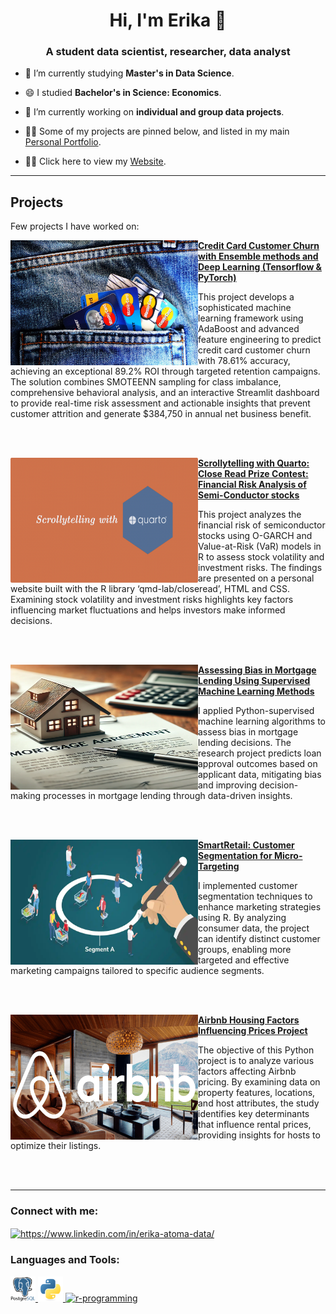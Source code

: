 <h1 align="center">Hi, I'm Erika 👋</h1>
<h3 align="center">A student data scientist, researcher, data analyst </h3>

- 🌱 I’m currently studying **Master's in Data Science**.
- 😄 I studied **Bachelor's in Science: Economics**.
- 🔭 I’m currently working on **individual and group data projects**. 

- 👨‍💻 Some of my projects are pinned below, and listed in my main [Personal Portfolio](https://github.com/erica-prog/portfolio/tree/main).
- 👨‍💻 Click here to view my [Website](https://erica-prog-website.com/).

----
## Projects

Few projects I have worked on:

<img align="left" width="300" height="200" src="assets/credit_card_customer_churn.png"> **[Credit Card Customer Churn with Ensemble methods and Deep Learning (Tensorflow & PyTorch)](https://github.com/erica-prog/capital_one_credit_risk_customer_churn)**

This project develops a sophisticated machine learning framework using AdaBoost and advanced feature engineering to predict credit card customer churn with 78.61% accuracy, achieving an exceptional 89.2% ROI through targeted retention campaigns. The solution combines SMOTEENN sampling for class imbalance, comprehensive behavioral analysis, and an interactive Streamlit dashboard to provide real-time risk assessment and actionable insights that prevent customer attrition and generate $384,750 in annual net business benefit.

<br clear="left"><br>


<img align="left" width="300" height="200" src="assets/scrollytelling.png"> **[Scrollytelling with Quarto: Close Read Prize Contest: Financial Risk Analysis of Semi-Conductor stocks](https://github.com/erica-prog/erica-prog.github.io)**

This project analyzes the financial risk of semiconductor stocks using O-GARCH and Value-at-Risk (VaR) models in R to assess stock volatility and investment risks. The findings are presented on a personal website built with the R library ‘qmd-lab/closeread’, HTML and CSS. Examining stock volatility and investment risks highlights key factors influencing market fluctuations and helps investors make informed decisions. 

<br clear="left"><br>

<img align="left" width="300" height="200" src="assets/mortgage.png"> **[Assessing Bias in Mortgage Lending Using Supervised Machine Learning Methods](https://github.com/erica-prog/mortgage-lending-using-supervised-ml-methods)**

I applied Python-supervised machine learning algorithms to assess bias in mortgage lending decisions. The research project predicts loan approval outcomes based on applicant data, mitigating bias and improving decision-making processes in mortgage lending through data-driven insights.

<br clear="left"><br>

<img align="left" width="300" height="200" src="assets/customer-segmentation.png"> **[SmartRetail: Customer Segmentation for Micro-Targeting](https://github.com/erica-prog/customer-segmentation-for-micro-targeting)**

I implemented customer segmentation techniques to enhance marketing strategies using R. By analyzing consumer data, the project can identify distinct customer groups, enabling more targeted and effective marketing campaigns tailored to specific audience segments.

<br clear="left"><br>

<img align="left" width="300" height="200" src="assets/airbnb.png"> **[Airbnb Housing Factors Influencing Prices Project](https://github.com/erica-prog/Airbnb-factors-prices-project)**

The objective of this Python project is to analyze various factors affecting Airbnb pricing. By examining data on property features, locations, and host attributes, the study identifies key determinants that influence rental prices, providing insights for hosts to optimize their listings.

<br clear="left"><br>

----

<h3 align="left">Connect with me:</h3>
<p align="left">
<a href="https://www.linkedin.com/in/erika-atoma-data/" target="blank"><img align="center" src="https://raw.githubusercontent.com/rahuldkjain/github-profile-readme-generator/master/src/images/icons/Social/linked-in-alt.svg" alt="https://www.linkedin.com/in/erika-atoma-data/" height="30" width="40" /></a>
</p>

<h3 align="left">Languages and Tools:</h3>
<p align="left"> <a href="https://www.postgresql.org" target="_blank" rel="noreferrer"> <img src="https://raw.githubusercontent.com/devicons/devicon/master/icons/postgresql/postgresql-original-wordmark.svg" alt="postgresql" width="40" height="40"/> </a> <a href="https://www.python.org" target="_blank" rel="noreferrer"> <img src="https://raw.githubusercontent.com/devicons/devicon/master/icons/python/python-original.svg" alt="python" width="40" height="40"/> </a> <a href="https://skillicons.dev" target="_blank" rel="noreferrer"> <img src="https://skillicons.dev/icons?i=r&theme=light" alt="r-programming" width="40" height="40"/> </a> </p>


